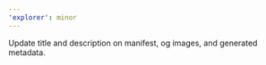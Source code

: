 ```yaml
---
'explorer': minor
---
```


Update title and description on manifest, og images, and generated metadata.
